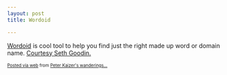 ```yaml
---
layout: post
title: Wordoid

---
```


<div class='posterous_autopost'><div class="posterous_bookmarklet_entry"> <a href="http://wordoid.com/">Wordoid</a> is cool tool to help you find just the right made up word or domain name.    <a href="http://sethgodin.typepad.com/seths_blog/2010/03/naming-tool-of-the-week.html">Courtesy Seth Goodin.</a> <p></p></div>      <p style="font-size: 10px;">  <a href="http://posterous.com">Posted via web</a>   from <a href="http://random.peterkaizer.com/wordoid">Peter Kaizer's wanderings...</a>  </p>  </div>
